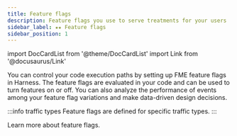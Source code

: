 ```yaml
---
title: Feature flags
description: Feature flags you use to serve treatments for your users
sidebar_label: ★★ Feature flags
sidebar_position: 1
---
```

import DocCardList from '@theme/DocCardList'
import Link from '@docusaurus/Link'

You can control your code execution paths by setting up FME feature flags in Harness. The feature flags are evaluated in your code and can be used to turn features on or off. You can also analyze the performance of events among your feature flag variations and make data-driven design decisions.

:::info traffic types
Feature flags are defined for specific <Link to="./../traffic-type">traffic types</Link>.
:::

Learn more about feature flags.

<DocCardList />